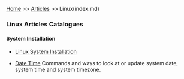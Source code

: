 [Home](../../index.md) >> [Articles](../index.md) >> Linux(index.md)

### Linux Articles Catalogues

#### System Installation

- [Linux System Installation](system-installation.md)

- [Date Time](date-time.md)
    Commands and ways to look at or update system date, system time and system timezone.

